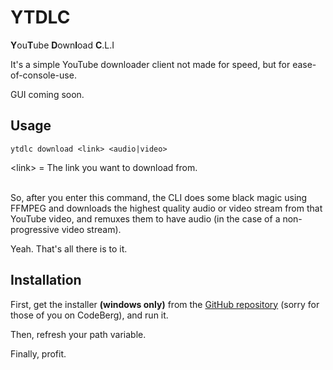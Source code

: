 # YTDLC

**Y**ou**T**ube **D**own**l**oad **C**.L.I

It's a simple YouTube downloader client not made for speed, but for ease-of-console-use.

GUI coming soon.

## Usage

```
ytdlc download <link> <audio|video>
```

\<link> = The link you want to download from.

<br/>
So, after you enter this command, the CLI does some black magic using FFMPEG and downloads the highest quality audio or video stream from that YouTube video, and remuxes them to have audio (in the case of a non-progressive video stream).

<br/>

Yeah. That's all there is to it.

## Installation

First, get the installer **(windows only)** from the [GitHub repository](https://github.com/gitteh0754/YTDLC/releases) (sorry for those of you on CodeBerg), and run it.

Then, refresh your path variable.

Finally, profit.